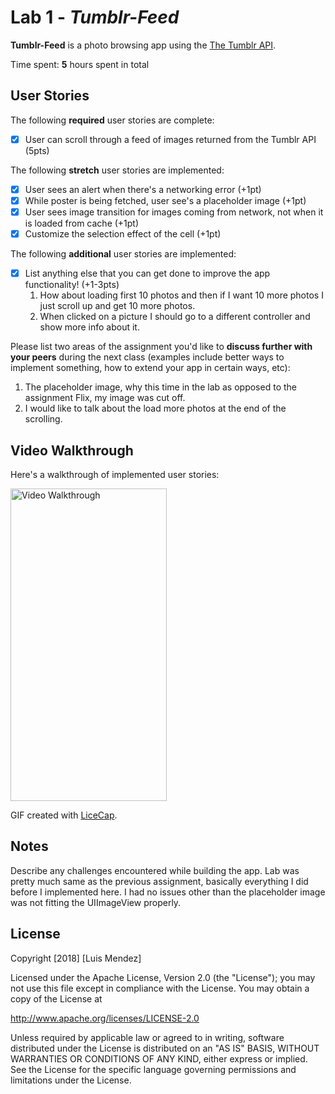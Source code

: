 # Lab 1 - *Tumblr-Feed*

**Tumblr-Feed** is a photo browsing app using the [The Tumblr API](https://www.tumblr.com/docs/en/api/v2#posts).

Time spent: **5** hours spent in total

## User Stories

The following **required** user stories are complete:

- [x] User can scroll through a feed of images returned from the Tumblr API (5pts)

The following **stretch** user stories are implemented:

- [x] User sees an alert when there's a networking error (+1pt)
- [x] While poster is being fetched, user see's a placeholder image (+1pt)
- [x] User sees image transition for images coming from network, not when it is loaded from cache (+1pt)
- [x] Customize the selection effect of the cell (+1pt)

The following **additional** user stories are implemented:

- [x] List anything else that you can get done to improve the app functionality! (+1-3pts)
    1. How about loading first 10 photos and then if I want 10 more photos I just scroll up and get 10 more photos.
    2. When clicked on a picture I should go to a different controller and show more info about it. 

Please list two areas of the assignment you'd like to **discuss further with your peers** during the next class (examples include better ways to implement something, how to extend your app in certain ways, etc):

1. The placeholder image, why this time in the lab as opposed to the assignment Flix, my image was cut off.
2. I would like to talk about the load more photos at the end of the scrolling. 

## Video Walkthrough

Here's a walkthrough of implemented user stories:

<div style="display: inline-block;">
<img float="left" width="250" height="500" src='https://user-images.githubusercontent.com/16315708/45463509-69dcbd80-b6da-11e8-9149-33cc81ea1b14.gif' title='Video Walkthrough' width='' alt='Video Walkthrough' />
<div/>

GIF created with [LiceCap](http://www.cockos.com/licecap/).

## Notes

Describe any challenges encountered while building the app.
Lab was pretty much same as the previous assignment, basically everything I did before I implemented here. I had no issues other than the placeholder image was not fitting the UIImageView properly. 

## License

Copyright [2018] [Luis Mendez]

Licensed under the Apache License, Version 2.0 (the "License");
you may not use this file except in compliance with the License.
You may obtain a copy of the License at

http://www.apache.org/licenses/LICENSE-2.0

Unless required by applicable law or agreed to in writing, software
distributed under the License is distributed on an "AS IS" BASIS,
WITHOUT WARRANTIES OR CONDITIONS OF ANY KIND, either express or implied.
See the License for the specific language governing permissions and
limitations under the License.
